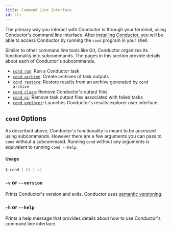 ```yaml
---
title: Command Line Interface
id: cli
---
```


The primary way you interact with Conductor is through your terminal, using
Conductor's command line interface. After [installing Conductor](overview.md),
you will be able to access Conductor by running the `cond` program in your
shell.

Similar to other command line tools like Git, Conductor organizes its
functionality into subcommands. The pages in this section provide details about
each of Conductor's subcommands.

- [`cond run`](cli/run.md): Run a Conductor task
- [`cond archive`](cli/archive.md): Create archives of task outputs
- [`cond restore`](cli/restore.md): Restore results from an archive generated
  by `cond archive`
- [`cond clean`](cli/clean.md): Remove Conductor's output files
- [`cond gc`](cli/gc.md): Remove task output files associated with failed tasks
- [`cond explorer`](cli/explorer.md): Launches Conductor's results explorer user
  interface

## `cond` Options

As described above, Conductor's functionality is meant to be accessed using
subcommands. However there are a few arguments you can pass to `cond` without a
subcommand. Running `cond` without any arguments is equivalent to running `cond
--help`.

#### Usage
```bash
$ cond [-h] [-v]
```

### `-v` or `--version`

Prints Conductor's version and exits. Conductor uses [semantic
versioning](https://semver.org).

### `-h` or `--help`

Prints a help message that provides details about how to use Conductor's command
line interface.
